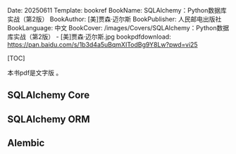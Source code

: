 Date: 20250611
Template: bookref
BookName: SQLAlchemy：Python数据库实战（第2版）
BookAuthor: [美]贾森·迈尔斯
BookPublisher: 人民邮电出版社
BookLanguage: 中文
BookCover: /images/Covers/SQLAlchemy：Python数据库实战（第2版） - [美]贾森·迈尔斯.jpg
bookpdfdownload: https://pan.baidu.com/s/1b3d4a5uBqmXITodBg9Y8Lw?pwd=vi25



[TOC]

本书pdf是文字版 。


## SQLAlchemy Core
## SQLAlchemy ORM
## Alembic

